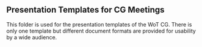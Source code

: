 ## Presentation Templates for CG Meetings

This folder is used for the presentation templates of the WoT CG. There is only one template but different document formats are provided for usability by a wide audience.
